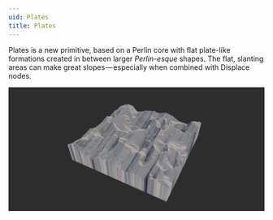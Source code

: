 ```yaml
---
uid: Plates
title: Plates
---
```


Plates is a new primitive, based on a Perlin core with flat plate-like formations created in between larger *Perlin-esque* shapes. The flat, slanting areas can make great slopes — especially when combined with Displace nodes.

![](/images/ref/Plates/Plates.png)